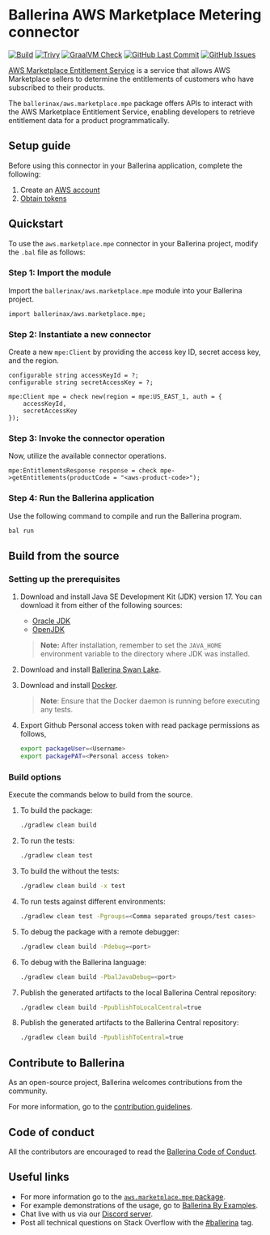 # Ballerina AWS Marketplace Metering connector

[![Build](https://github.com/ballerina-platform/module-ballerinax-aws.marketplace.mpe/actions/workflows/ci.yml/badge.svg)](https://github.com/ballerina-platform/module-ballerinax-aws.marketplace.mpe/actions/workflows/ci.yml)
[![Trivy](https://github.com/ballerina-platform/module-ballerinax-aws.marketplace.mpe/actions/workflows/trivy-scan.yml/badge.svg)](https://github.com/ballerina-platform/module-ballerinax-aws.marketplace.mpe/actions/workflows/trivy-scan.yml)
[![GraalVM Check](https://github.com/ballerina-platform/module-ballerinax-aws.marketplace.mpe/actions/workflows/build-with-bal-test-graalvm.yml/badge.svg)](https://github.com/ballerina-platform/module-ballerinax-aws.marketplace.mpe/actions/workflows/build-with-bal-test-graalvm.yml)
[![GitHub Last Commit](https://img.shields.io/github/last-commit/ballerina-platform/module-ballerinax-aws.marketplace.mpe.svg)](https://github.com/ballerina-platform/module-ballerinax-aws.marketplace.mpe/commits/main)
[![GitHub Issues](https://img.shields.io/github/issues/ballerina-platform/ballerina-library/module/aws.marketplace.mpe.svg?label=Open%20Issues)](https://github.com/ballerina-platform/ballerina-library/labels/module%aws.marketplace.mpe)

[AWS Marketplace Entitlement Service](https://docs.aws.amazon.com/marketplace/latest/userguide/entitlement.html) is a
service that allows AWS Marketplace sellers to determine the entitlements of customers who have subscribed to their
products.

The `ballerinax/aws.marketplace.mpe` package offers APIs to interact with the AWS Marketplace Entitlement Service,
enabling developers to retrieve entitlement data for a product programmatically.

## Setup guide
Before using this connector in your Ballerina application, complete the following:
1. Create an [AWS account](https://portal.aws.amazon.com/billing/signup?nc2=h_ct&src=default&redirect_url=https%3A%2F%2Faws.amazon.com%2Fregistration-confirmation#/start)
2. [Obtain tokens](https://docs.aws.amazon.com/IAM/latest/UserGuide/id_credentials_access-keys.html)

## Quickstart

To use the `aws.marketplace.mpe` connector in your Ballerina project, modify the `.bal` file as follows:

### Step 1: Import the module

Import the `ballerinax/aws.marketplace.mpe` module into your Ballerina project.

```ballerina
import ballerinax/aws.marketplace.mpe;
```

### Step 2: Instantiate a new connector

Create a new `mpe:Client` by providing the access key ID, secret access key, and the region.

```ballerina
configurable string accessKeyId = ?;
configurable string secretAccessKey = ?;

mpe:Client mpe = check new(region = mpe:US_EAST_1, auth = {
    accessKeyId,
    secretAccessKey
});
```

### Step 3: Invoke the connector operation

Now, utilize the available connector operations.

```ballerina
mpe:EntitlementsResponse response = check mpe->getEntitlements(productCode = "<aws-product-code>");
```

### Step 4: Run the Ballerina application

Use the following command to compile and run the Ballerina program.

```bash
bal run
```

## Build from the source

### Setting up the prerequisites

1. Download and install Java SE Development Kit (JDK) version 17. You can download it from either of the following sources:

    * [Oracle JDK](https://www.oracle.com/java/technologies/downloads/)
    * [OpenJDK](https://adoptium.net/)

   > **Note:** After installation, remember to set the `JAVA_HOME` environment variable to the directory where JDK was installed.

2. Download and install [Ballerina Swan Lake](https://ballerina.io/).

3. Download and install [Docker](https://www.docker.com/get-started).

   > **Note**: Ensure that the Docker daemon is running before executing any tests.

4. Export Github Personal access token with read package permissions as follows,

    ```bash
    export packageUser=<Username>
    export packagePAT=<Personal access token>
    ```

### Build options

Execute the commands below to build from the source.

1. To build the package:

   ```bash
   ./gradlew clean build
   ```

2. To run the tests:

   ```bash
   ./gradlew clean test
   ```

3. To build the without the tests:

   ```bash
   ./gradlew clean build -x test
   ```

4. To run tests against different environments:

   ```bash
   ./gradlew clean test -Pgroups=<Comma separated groups/test cases>
   ```

5. To debug the package with a remote debugger:

   ```bash
   ./gradlew clean build -Pdebug=<port>
   ```

6. To debug with the Ballerina language:

   ```bash
   ./gradlew clean build -PbalJavaDebug=<port>
   ```

7. Publish the generated artifacts to the local Ballerina Central repository:

    ```bash
    ./gradlew clean build -PpublishToLocalCentral=true
    ```

8. Publish the generated artifacts to the Ballerina Central repository:

   ```bash
   ./gradlew clean build -PpublishToCentral=true
   ```

## Contribute to Ballerina

As an open-source project, Ballerina welcomes contributions from the community.

For more information, go to the [contribution guidelines](https://github.com/ballerina-platform/ballerina-lang/blob/master/CONTRIBUTING.md).

## Code of conduct

All the contributors are encouraged to read the [Ballerina Code of Conduct](https://ballerina.io/code-of-conduct).

## Useful links

* For more information go to the [`aws.marketplace.mpe` package](https://central.ballerina.io/ballerinax/aws.marketplace.mpe/latest).
* For example demonstrations of the usage, go to [Ballerina By Examples](https://ballerina.io/learn/by-example/).
* Chat live with us via our [Discord server](https://discord.gg/ballerinalang).
* Post all technical questions on Stack Overflow with the [#ballerina](https://stackoverflow.com/questions/tagged/ballerina) tag.
